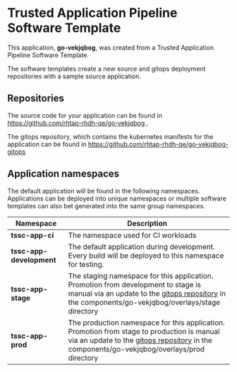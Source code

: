 # Trusted Application Pipeline Software Template

This application, **go-vekjqbog**, was created from a Trusted Application Pipeline Software Template.

The software templates create a new source and gitops deployment repositories with a sample source application. 

## Repositories

The source code for your application can be found in [https://github.com/rhtap-rhdh-qe/go-vekjqbog ](https://github.com/rhtap-rhdh-qe/go-vekjqbog ).
 
The gitops repository, which contains the kubernetes manifests for the application can be found in 
[https://github.com/rhtap-rhdh-qe/go-vekjqbog-gitops ](https://github.com/rhtap-rhdh-qe/go-vekjqbog-gitops ) 

## Application namespaces 

The default application will be found in the following namespaces. Applications can be deployed into unique namespaces or multiple software templates can also bet generated into the same group namespaces.  

|  Namespace   |  Description   |  
| -------- | -------- |
| **tssc-app-ci** | The namespace used for CI workloads |
| **tssc-app-development** | The default application during development. Every build will be deployed to this namespace for testing. |
| **tssc-app-stage** | The staging namespace for this application. Promotion from development to stage is manual via an update to the [gitops repository](https://github.com/rhtap-rhdh-qe/go-vekjqbog-gitops ) in the components/go-vekjqbog/overlays/stage directory |
| **tssc-app-prod** | The production namespace for this application. Promotion from stage to production is manual via an update to the [gitops repository](https://github.com/rhtap-rhdh-qe/go-vekjqbog-gitops ) in the components/go-vekjqbog/overlays/prod directory |
